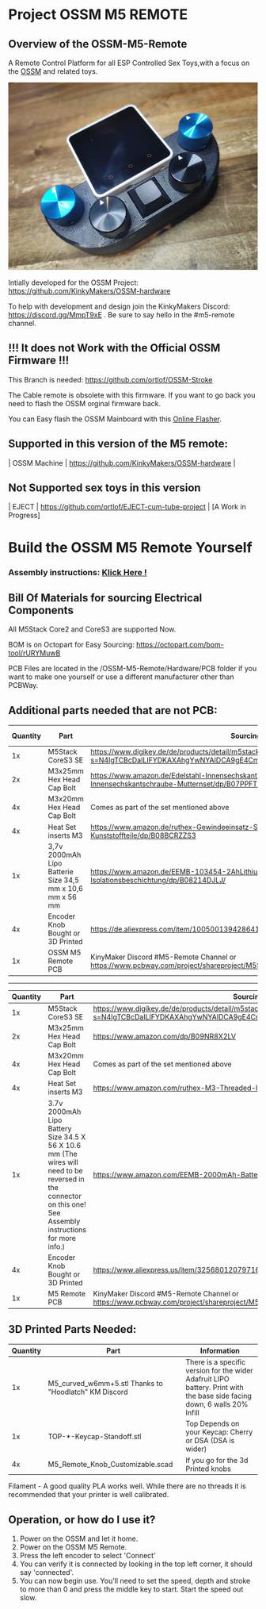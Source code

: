# Project OSSM M5 REMOTE
## Overview of the OSSM-M5-Remote

A Remote Control Platform for all ESP Controlled Sex Toys,with a focus on the [OSSM](https://github.com/KinkyMakers/OSSM-hardware) and related toys.

![Final Addon](image/remote.png?raw=true "Remote" )

Intially developed for the OSSM Project: 
https://github.com/KinkyMakers/OSSM-hardware

To help with development and design join the KinkyMakers Discord: https://discord.gg/MmpT9xE . Be sure to say hello in the #m5-remote channel. 

## !!! It does not Work with the Official OSSM Firmware !!!
This Branch is needed: https://github.com/ortlof/OSSM-Stroke

The Cable remote is obsolete with this firmware. If you want to go back you need to flash the OSSM orginal firmware back.

You can Easy flash the OSSM Mainboard with this [Online Flasher](https://openlust.org/lust-remote/lustremote-firmware/).


## Supported in this version of the M5 remote:
| OSSM Machine | https://github.com/KinkyMakers/OSSM-hardware |

## Not Supported sex toys in this version

| EJECT | https://github.com/ortlof/EJECT-cum-tube-project | [A Work in Progress]



# Build the OSSM M5 Remote Yourself

### Assembly instructions: [Klick Here !](Assembly.md)

## Bill Of Materials for sourcing Electrical Components

All M5Stack Core2 and CoreS3 are supported Now.

BOM is on Octopart for Easy Sourcing: https://octopart.com/bom-tool/rURYMuwB

PCB Files are located in the /OSSM-M5-Remote/Hardware/PCB folder if you want to make one yourself or use a different manufacturer other than PCBWay.

## Additional parts needed that are not PCB:  

| Quantity | Part | Sourcing EU | Price € |
|----------|------|-------------|---------|
| 1x | M5Stack CoreS3 SE | https://www.digikey.de/de/products/detail/m5stack-technology-co-ltd/K128-SE/23628221?s=N4IgTCBcDaILIFYDKAXAhgYwNYAIDCA9gE4CmSAzDkgKIgC6AvkA | 43 € |
| 2x | M3x25mm Hex Head Cap Bolt | https://www.amazon.de/Edelstahl-Innensechskant-Bolzenset-Eisenrahmen-Mechanischer-Innensechskantschraube-Mutternset/dp/B07PPFT871/ | 12,97 € |
| 4x | M3x20mm Hex Head Cap Bolt | Comes as part of the set mentioned above | " | 
| 4x | Heat Set inserts M3 | https://www.amazon.de/ruthex-Gewindeeinsatz-St%C3%BCck-Gewindebuchsen-Kunststoffteile/dp/B08BCRZZS3 | 8,99 € |
| 1x | 3,7v 2000mAh Lipo Batterie Size 34,5 mm x 10,6 mm x 56 mm | https://www.amazon.de/EEMB-103454-2AhLithium-Schutzplatine-Isolationsbeschichtung/dp/B08214DJLJ/ | 14,89 € |
| 4x | Encoder Knob Bought or 3D Printed | https://de.aliexpress.com/item/1005001394286414.html | 5 € |
| 1x | OSSM M5 Remote PCB | KinyMaker Discord #M5-Remote Channel or https://www.pcbway.com/project/shareproject/M5Stack_Core2_Remote_Plattform_2cb5bac0.html | 15 € |

--------------------------------------------

| Quantity | Part | Sourcing US | Price $ |
|----------|------|-------------|---------|
| 1x | M5Stack CoreS3 SE | https://www.digikey.de/de/products/detail/m5stack-technology-co-ltd/K128-SE/23628221?s=N4IgTCBcDaILIFYDKAXAhgYwNYAIDCA9gE4CmSAzDkgKIgC6AvkA | $47|
| 2x | M3x25mm Hex Head Cap Bolt | https://www.amazon.com/dp/B09NR8X2LV | $17.99 |
| 4x | M3x20mm Hex Head Cap Bolt | Comes as part of the set mentioned above | " | 
| 4x | Heat Set inserts M3 | https://www.amazon.com/ruthex-M3-Threaded-Inserts-RX-M3x5-7/dp/B08BCRZZS3 | $10.99 |
| 1x | 3.7v 2000mAh Lipo Battery Size 34.5 X 56 X 10.6 mm (The wires will need to be reversed in the connector on this one! See Assembly instructions for more info.) | https://www.amazon.com/EEMB-2000mAh-Battery-Rechargeable-Connector/dp/B08214DJLJ/ | $14.99 |
| 4x | Encoder Knob Bought or 3D Printed | https://www.aliexpress.us/item/3256801207971662.html?gatewayAdapt=deu2usa4itemAdapt | $5.00 |
| 1x | M5 Remote PCB | KinyMaker Discord #M5-Remote Channel or https://www.pcbway.com/project/shareproject/M5Stack_Core2_Remote_Plattform_2cb5bac0.html | $30.00 |

## 3D Printed Parts Needed:

| Quantity | Part | Information |
|----------|------|-------------|
| 1x | M5_curved_w6mm+5.stl Thanks to "Hoodlatch" KM Discord | There is a specific version for the wider Adafruit LIPO battery. Print with the base side facing down, 6 walls 20% Infill | 
| 1x | TOP-*-Keycap-Standoff.stl | Top Depends on your Keycap: Cherry or DSA (DSA is wider) | 
| 4x | M5_Remote_Knob_Customizable.scad | If you go for the 3d Printed knobs |

Filament - A good quality PLA works well. While there are no threads it is recommended that your printer is well calibrated.  

## Operation, or how do I use it?

1. Power on the OSSM and let it home.
2. Power on the OSSM M5 Remote.
3. Press the left encoder to select 'Connect'
4. You can verify it is connected by looking in the top left corner, it should say 'connected'.
5. You can now begin use. You'll need to set the speed, depth and stroke to more than 0 and press the middle key to start. Start the speed out slow. 

